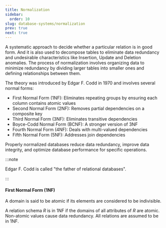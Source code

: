 ```yaml
---
title: Normalization
sidebar:
  order: 10
slug: database-systems/normalization
prev: true
next: true
---
```


A systematic approach to decide whether a particular relation is in good form. And it is also used to decompose tables to eliminate data redundancy and undesirable characteristics like Insertion, Update and Deletion anomalies. The process of normalization involves organizing data to minimize redundancy by dividing larger tables into smaller ones and defining relationships between them.

The theory was introduced by Edgar F. Codd in 1970 and involves several normal forms:

- First Normal Form (1NF): Eliminates repeating groups by ensuring each column contains atomic values
- Second Normal Form (2NF): Removes partial dependencies on a composite key
- Third Normal Form (3NF): Eliminates transitive dependencies
- Boyce-Codd Normal Form (BCNF): A stronger version of 3NF
- Fourth Normal Form (4NF): Deals with multi-valued dependencies
- Fifth Normal Form (5NF): Addresses join dependencies

Properly normalized databases reduce data redundancy, improve data integrity, and optimize database performance for specific operations.

:::note

Edgar F. Codd is called "the father of relational databases".

:::

#### First Normal Form (1NF)

A domain is said to be atomic if its elements are considered to be indivisible.

A relation schema $R$ is in 1NF if the domains of all attributes of $R$ are atomic. Non-atomic values cause data redundancy. All relations are assumed to be in 1NF.
